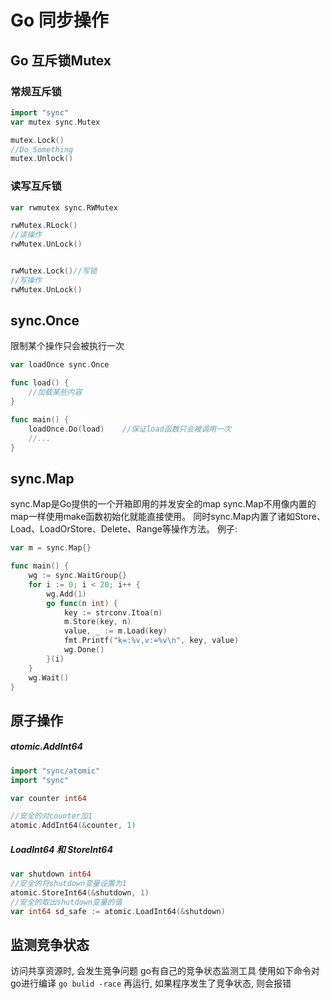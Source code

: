 # Go 同步操作
## Go 互斥锁Mutex

### 常规互斥锁
``` go
import "sync"
var mutex sync.Mutex

mutex.Lock()
//Do Something
mutex.Unlock()
```

### 读写互斥锁
``` go
var rwmutex sync.RWMutex

rwMutex.RLock()
//读操作
rwMutex.UnLock()


rwMutex.Lock()//写锁
//写操作
rwMutex.UnLock()
```

## sync.Once
限制某个操作只会被执行一次
``` go
var loadOnce sync.Once

func load() {
    //加载某些内容
}

func main() {
    loadOnce.Do(load)    //保证load函数只会被调用一次
    //...
}

```

## sync.Map
sync.Map是Go提供的一个开箱即用的并发安全的map
sync.Map不用像内置的map一样使用make函数初始化就能直接使用。
同时sync.Map内置了诸如Store、Load、LoadOrStore、Delete、Range等操作方法。
例子:
``` go
var m = sync.Map{}

func main() {
	wg := sync.WaitGroup{}
	for i := 0; i < 20; i++ {
		wg.Add(1)
		go func(n int) {
			key := strconv.Itoa(n)
			m.Store(key, n)
			value, _ := m.Load(key)
			fmt.Printf("k=:%v,v:=%v\n", key, value)
			wg.Done()
		}(i)
	}
	wg.Wait()
}
```

## 原子操作
##### atomic.AddInt64
``` go
import "sync/atomic"
import "sync"

var counter int64

//安全的对counter加1
atomic.AddInt64(&counter, 1)
```

##### LoadInt64 和 StoreInt64
``` go
var shutdown int64
//安全的将shutdown变量设置为1
atomic.StoreInt64(&shutdown, 1)
//安全的取出shutdown变量的值
var int64 sd_safe := atomic.LoadInt64(&shutdown)
```


## 监测竞争状态
访问共享资源时, 会发生竞争问题
go有自己的竞争状态监测工具
使用如下命令对go进行编译
`go bulid -race`
再运行, 如果程序发生了竞争状态, 则会报错
